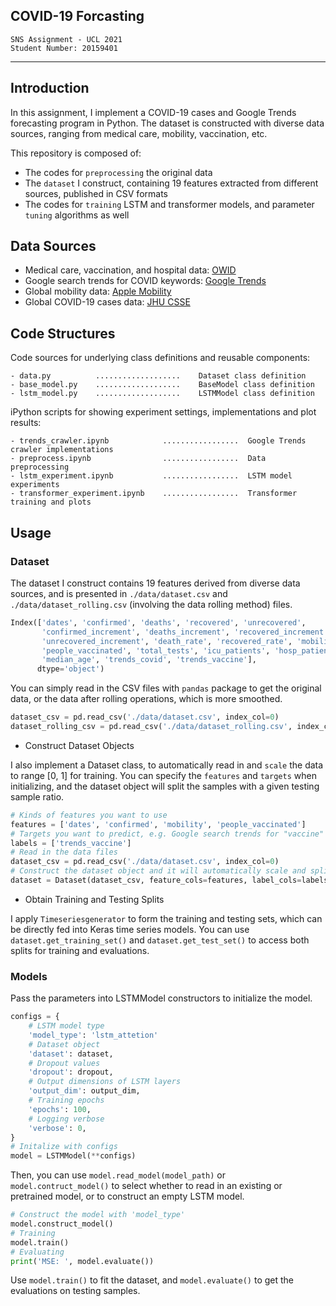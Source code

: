 ## COVID-19 Forcasting

```
SNS Assignment - UCL 2021
Student Number: 20159401
```

***

## Introduction

In this assignment, I implement a COVID-19 cases and Google Trends forecasting program in Python. The dataset is constructed with diverse data sources, ranging from medical care, mobility, vaccination, etc.

This repository is composed of:

- The codes for `preprocessing` the original data
- The `dataset` I construct, containing 19 features extracted from different sources, published in CSV formats
- The codes for `training` LSTM and transformer models, and parameter `tuning` algorithms as well

## Data Sources

- Medical care, vaccination, and hospital data: [OWID](https://github.com/owid/covid-19-data)
- Google search trends for COVID keywords: [Google Trends](https://trends.google.com/trends/)
- Global mobility data: [Apple Mobility](https://covid19.apple.com/mobility)
- Global COVID-19 cases data: [JHU CSSE](https://github.com/CSSEGISandData/COVID-19)

## Code Structures

Code sources for underlying class definitions and reusable components:

```
- data.py          ...................    Dataset class definition
- base_model.py    ...................    BaseModel class definition
- lstm_model.py    ...................    LSTMModel class definition
```

iPython scripts for showing experiment settings, implementations and plot results:

```
- trends_crawler.ipynb            .................  Google Trends crawler implementations
- preprocess.ipynb                .................  Data preprocessing
- lstm_experiment.ipynb           .................  LSTM model experiments
- transformer_experiment.ipynb    .................  Transformer training and plots
```

## Usage

### Dataset

The dataset I construct contains 19 features derived from diverse data sources, and is presented in `./data/dataset.csv` and `./data/dataset_rolling.csv` (involving the data rolling method) files.

``` python
Index(['dates', 'confirmed', 'deaths', 'recovered', 'unrecovered',
       'confirmed_increment', 'deaths_increment', 'recovered_increment',
       'unrecovered_increment', 'death_rate', 'recovered_rate', 'mobility',
       'people_vaccinated', 'total_tests', 'icu_patients', 'hosp_patients',
       'median_age', 'trends_covid', 'trends_vaccine'],
      dtype='object')
```

You can simply read in the CSV files with `pandas` package to get the original data, or the data after rolling operations, which is more smoothed.

```python
dataset_csv = pd.read_csv('./data/dataset.csv', index_col=0)
dataset_rolling_csv = pd.read_csv('./data/dataset_rolling.csv', index_col=0)
```

- Construct Dataset Objects

I also implement a Dataset class, to automatically read in and `scale` the data to range [0, 1] for training. You can specify the `features` and `targets` when initializing, and the dataset object will split the  samples with a given testing sample ratio.

```python
# Kinds of features you want to use
features = ['dates', 'confirmed', 'mobility', 'people_vaccinated']
# Targets you want to predict, e.g. Google search trends for "vaccine"
labels = ['trends_vaccine']
# Read in the data files
dataset_csv = pd.read_csv('./data/dataset.csv', index_col=0)
# Construct the dataset object and it will automatically scale and split the data
dataset = Dataset(dataset_csv, feature_cols=features, label_cols=labels, test_size=0.03)
```
- Obtain Training and Testing Splits

I apply `Timeseriesgenerator` to form the training and testing sets, which can be directly fed into Keras time series models. You can use `dataset.get_training_set()` and `dataset.get_test_set()` to access both splits for training and evaluations.

### Models

Pass the parameters into LSTMModel constructors to initialize the model.

```python 
configs = {
    # LSTM model type
    'model_type': 'lstm_attetion'
    # Dataset object
    'dataset': dataset,
    # Dropout values
    'dropout': dropout,
    # Output dimensions of LSTM layers
    'output_dim': output_dim,
    # Training epochs
    'epochs': 100,
    # Logging verbose
    'verbose': 0,
}
# Initalize with configs
model = LSTMModel(**configs)
```
Then, you can use `model.read_model(model_path)` or `model.contruct_model()` to select whether to read in an existing or pretrained model, or to construct an empty LSTM model.
 
```python
# Construct the model with 'model_type'
model.construct_model()
# Training
model.train()
# Evaluating
print('MSE: ', model.evaluate())
```
Use `model.train()` to fit the dataset, and `model.evaluate()` to get the evaluations on testing samples.